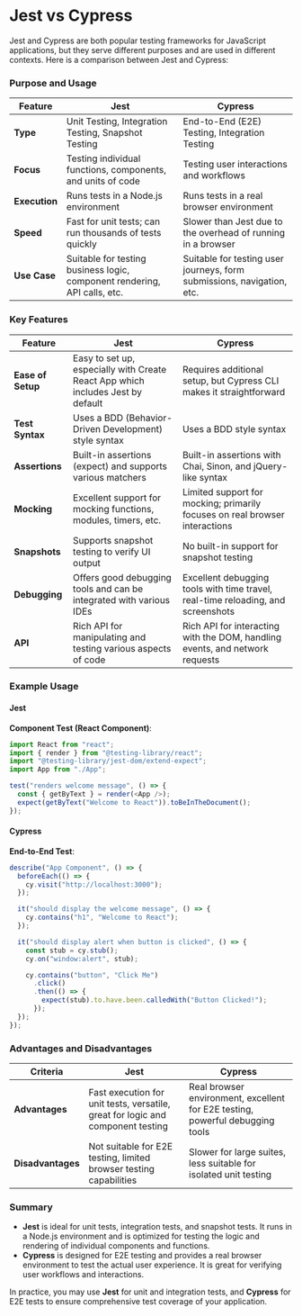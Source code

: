 # Jest vs Cypress

Jest and Cypress are both popular testing frameworks for JavaScript applications, but they serve different purposes and are used in different contexts. Here is a comparison between Jest and Cypress:

### Purpose and Usage

| Feature       | Jest                                                                      | Cypress                                                                |
| ------------- | ------------------------------------------------------------------------- | ---------------------------------------------------------------------- |
| **Type**      | Unit Testing, Integration Testing, Snapshot Testing                       | End-to-End (E2E) Testing, Integration Testing                          |
| **Focus**     | Testing individual functions, components, and units of code               | Testing user interactions and workflows                                |
| **Execution** | Runs tests in a Node.js environment                                       | Runs tests in a real browser environment                               |
| **Speed**     | Fast for unit tests; can run thousands of tests quickly                   | Slower than Jest due to the overhead of running in a browser           |
| **Use Case**  | Suitable for testing business logic, component rendering, API calls, etc. | Suitable for testing user journeys, form submissions, navigation, etc. |

### Key Features

| Feature           | Jest                                                                            | Cypress                                                                          |
| ----------------- | ------------------------------------------------------------------------------- | -------------------------------------------------------------------------------- |
| **Ease of Setup** | Easy to set up, especially with Create React App which includes Jest by default | Requires additional setup, but Cypress CLI makes it straightforward              |
| **Test Syntax**   | Uses a BDD (Behavior-Driven Development) style syntax                           | Uses a BDD style syntax                                                          |
| **Assertions**    | Built-in assertions (expect) and supports various matchers                      | Built-in assertions with Chai, Sinon, and jQuery-like syntax                     |
| **Mocking**       | Excellent support for mocking functions, modules, timers, etc.                  | Limited support for mocking; primarily focuses on real browser interactions      |
| **Snapshots**     | Supports snapshot testing to verify UI output                                   | No built-in support for snapshot testing                                         |
| **Debugging**     | Offers good debugging tools and can be integrated with various IDEs             | Excellent debugging tools with time travel, real-time reloading, and screenshots |
| **API**           | Rich API for manipulating and testing various aspects of code                   | Rich API for interacting with the DOM, handling events, and network requests     |

### Example Usage

#### Jest

**Component Test (React Component)**:

```javascript
import React from "react";
import { render } from "@testing-library/react";
import "@testing-library/jest-dom/extend-expect";
import App from "./App";

test("renders welcome message", () => {
  const { getByText } = render(<App />);
  expect(getByText("Welcome to React")).toBeInTheDocument();
});
```

#### Cypress

**End-to-End Test**:

```javascript
describe("App Component", () => {
  beforeEach(() => {
    cy.visit("http://localhost:3000");
  });

  it("should display the welcome message", () => {
    cy.contains("h1", "Welcome to React");
  });

  it("should display alert when button is clicked", () => {
    const stub = cy.stub();
    cy.on("window:alert", stub);

    cy.contains("button", "Click Me")
      .click()
      .then(() => {
        expect(stub).to.have.been.calledWith("Button Clicked!");
      });
  });
});
```

### Advantages and Disadvantages

| Criteria          | Jest                                                                            | Cypress                                                                       |
| ----------------- | ------------------------------------------------------------------------------- | ----------------------------------------------------------------------------- |
| **Advantages**    | Fast execution for unit tests, versatile, great for logic and component testing | Real browser environment, excellent for E2E testing, powerful debugging tools |
| **Disadvantages** | Not suitable for E2E testing, limited browser testing capabilities              | Slower for large suites, less suitable for isolated unit testing              |

### Summary

- **Jest** is ideal for unit tests, integration tests, and snapshot tests. It runs in a Node.js environment and is optimized for testing the logic and rendering of individual components and functions.
- **Cypress** is designed for E2E testing and provides a real browser environment to test the actual user experience. It is great for verifying user workflows and interactions.

In practice, you may use **Jest** for unit and integration tests, and **Cypress** for E2E tests to ensure comprehensive test coverage of your application.
